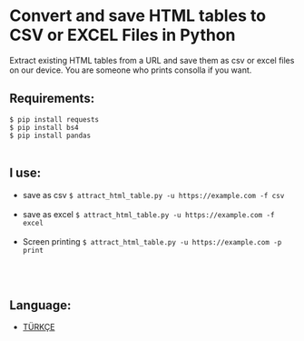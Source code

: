 # Convert and save HTML tables to CSV or EXCEL Files in Python

Extract existing HTML tables from a URL and save them as csv or excel files on our device. You are someone who prints consolla if you want.

## Requirements:
`$ pip install requests` <br>
`$ pip install bs4` <br>
`$ pip install pandas` <br>
<br>
## I use:
- save as csv
`$ attract_html_table.py -u https://example.com -f csv` <br> <br>
- save as excel
`$ attract_html_table.py -u https://example.com -f excel` <br> <br>
- Screen printing
`$ attract_html_table.py -u https://example.com -p print` <br> <br>
<br>

## Language:
- [TÜRKÇE](https://github.com/vedatonal38/pulling-a-table-from-the-website/blob/main/README_TR.md "TÜRKÇE")
